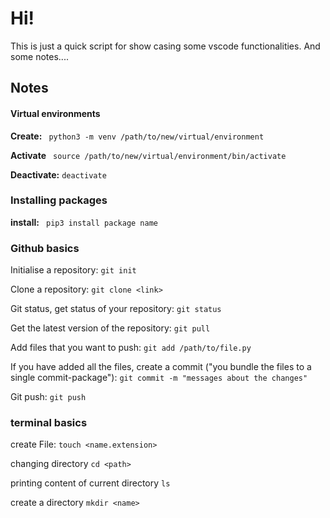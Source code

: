 # Hi!

This is just a quick script for show casing some  vscode functionalities. And some notes....



## Notes

#### Virtual environments

**Create:** ``` python3 -m venv /path/to/new/virtual/environment```

**Activate** ``` source /path/to/new/virtual/environment/bin/activate```

**Deactivate:** ``deactivate``



### Installing packages

**install:** ``` pip3 install package name```



### Github basics
Initialise a repository: `git init`

Clone a repository: `git clone <link>`

Git status, get status of your repository: `git status `

Get the latest version of the repository: `git pull`

Add files that you want to push: `git add /path/to/file.py`

If you have added all the files, create a commit ("you bundle the files to a single commit-package"): `git commit -m "messages about the changes"`

Git push: `git push `



### terminal basics

create File: `touch <name.extension>`

changing directory `cd <path>` 

printing content of current directory `ls`

create a directory `mkdir <name>`
